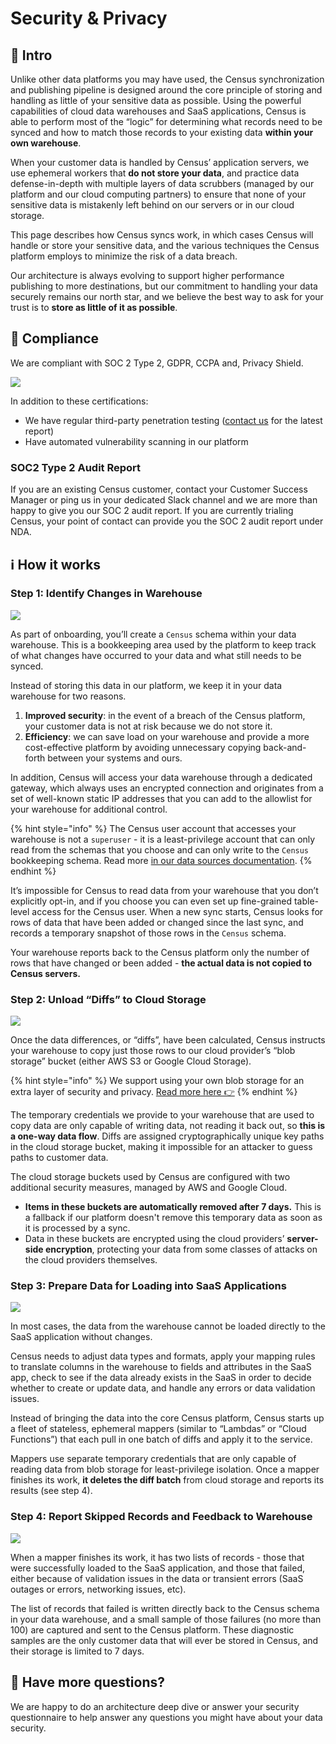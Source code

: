 # Security & Privacy

## 🏣 Intro

Unlike other data platforms you may have used, the Census synchronization and publishing pipeline is designed around the core principle of storing and handling as little of your sensitive data as possible. Using the powerful capabilities of cloud data warehouses and SaaS applications, Census is able to perform most of the “logic” for determining what records need to be synced and how to match those records to your existing data **within your own warehouse**.

When your customer data is handled by Census’ application servers, we use ephemeral workers that **do not store your data**, and practice data defense-in-depth with multiple layers of data scrubbers \(managed by our platform and our cloud computing partners\) to ensure that none of your sensitive data is mistakenly left behind on our servers or in our cloud storage.

This page describes how Census syncs work, in which cases Census will handle or store your sensitive data, and the various techniques the Census platform employs to minimize the risk of a data breach.

Our architecture is always evolving to support higher performance publishing to more destinations, but our commitment to handling your data securely remains our north star, and we believe the best way to ask for your trust is to **store as little of it as possible**.

## 📛 Compliance

We are compliant with SOC 2 Type 2, GDPR, CCPA and, Privacy Shield.

![](../../.gitbook/assets/image.png)

In addition to these certifications:

* We have regular third-party penetration testing \([contact us](mailto:support@getcensus.com) for the latest report\)
* Have automated vulnerability scanning in our platform

### SOC2 Type 2 Audit Report

If you are an existing Census customer, contact your Customer Success Manager or ping us in your dedicated Slack channel and we are more than happy to give you our SOC 2 audit report. If you are currently trialing Census, your point of contact can provide you the SOC 2 audit report under NDA.

## ℹ️ How it works

### Step 1: Identify Changes in Warehouse

![](../../.gitbook/assets/census-security-architecture-2x.png)

As part of onboarding, you’ll create a `Census` schema within your data warehouse. This is a bookkeeping area used by the platform to keep track of what changes have occurred to your data and what still needs to be synced.

Instead of storing this data in our platform, we keep it in your data warehouse for two reasons.

1. **Improved security**: in the event of a breach of the Census platform, your customer data is not at risk because we do not store it.
2. **Efficiency**: we can save load on your warehouse and provide a more cost-effective platform by avoiding unnecessary copying back-and-forth between your systems and ours.

In addition, Census will access your data warehouse through a dedicated gateway, which always uses an encrypted connection and originates from a set of well-known static IP addresses that you can add to the allowlist for your warehouse for additional control.

{% hint style="info" %}
The Census user account that accesses your warehouse is not a `superuser` - it is a least-privilege account that can only read from the schemas that you choose and can only write to the `Census` bookkeeping schema. Read more [in our data sources documentation](../../source-warehouse/snowflake.md#required-permissions).
{% endhint %}

It’s impossible for Census to read data from your warehouse that you don’t explicitly opt-in, and if you choose you can even set up fine-grained table-level access for the Census user. When a new sync starts, Census looks for rows of data that have been added or changed since the last sync, and records a temporary snapshot of those rows in the `Census` schema.

Your warehouse reports back to the Census platform only the number of rows that have changed or been added - **the actual data is not copied to Census servers.**

### Step 2: Unload “Diffs” to Cloud Storage

![](../../.gitbook/assets/security_step_2.png)

Once the data differences, or “diffs”, have been calculated, Census instructs your warehouse to copy just those rows to our cloud provider’s “blob storage” bucket \(either AWS S3 or Google Cloud Storage\).

{% hint style="info" %}
We support using your own blob storage for an extra layer of security and privacy. [Read more here 👉](configuring-census-to-use-an-s3-bucket-you-control.md)
{% endhint %}

The temporary credentials we provide to your warehouse that are used to copy data are only capable of writing data, not reading it back out, so **this is a one-way data flow**. Diffs are assigned cryptographically unique key paths in the cloud storage bucket, making it impossible for an attacker to guess paths to customer data.

The cloud storage buckets used by Census are configured with two additional security measures, managed by AWS and Google Cloud.

* **Items in these buckets are automatically removed after 7 days.** This is a fallback if our platform doesn't remove this temporary data as soon as it is processed by a sync. 
* Data in these buckets are encrypted using the cloud providers’ **server-side encryption**, protecting your data from some classes of attacks on the cloud providers themselves.

### Step 3: Prepare Data for Loading into SaaS Applications

![](../../.gitbook/assets/security_step_3.png)

In most cases, the data from the warehouse cannot be loaded directly to the SaaS application without changes.

Census needs to adjust data types and formats, apply your mapping rules to translate columns in the warehouse to fields and attributes in the SaaS app, check to see if the data already exists in the SaaS in order to decide whether to create or update data, and handle any errors or data validation issues.

Instead of bringing the data into the core Census platform, Census starts up a fleet of stateless, ephemeral mappers \(similar to “Lambdas” or “Cloud Functions”\) that each pull in one batch of diffs and apply it to the service.

Mappers use separate temporary credentials that are only capable of reading data from blob storage for least-privilege isolation. Once a mapper finishes its work, **it deletes the diff batch** from cloud storage and reports its results \(see step 4\).

### Step 4: Report Skipped Records and Feedback to Warehouse

![](../../.gitbook/assets/security_step_4.png)

When a mapper finishes its work, it has two lists of records - those that were successfully loaded to the SaaS application, and those that failed, either because of validation issues in the data or transient errors \(SaaS outages or errors, networking issues, etc\).

The list of records that failed is written directly back to the Census schema in your data warehouse, and a small sample of those failures \(no more than 100\) are captured and sent to the Census platform. These diagnostic samples are the only customer data that will ever be stored in Census, and their storage is limited to 7 days.

## 🤔 Have more questions?

We are happy to do an architecture deep dive or answer your security questionnaire to help answer any questions you might have about your data security.

